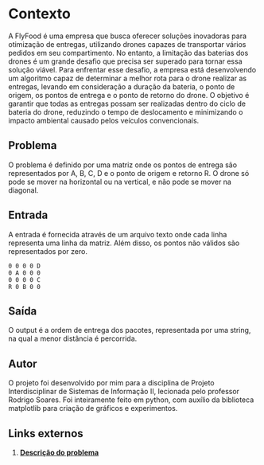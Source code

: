 # Contexto
A FlyFood é uma empresa que busca oferecer soluções inovadoras para otimização de entregas, utilizando drones capazes de transportar vários pedidos em seu
compartimento. No entanto, a limitação das baterias dos drones é um grande desafio que precisa ser superado para tornar essa solução viável.
Para enfrentar esse desafio, a empresa está desenvolvendo um algoritmo capaz de determinar a melhor rota para o drone realizar as entregas, levando em consideração
a duração da bateria, o ponto de origem, os pontos de entrega e o ponto de retorno do drone. O objetivo é garantir que todas as entregas possam ser realizadas dentro do ciclo de bateria do drone, reduzindo o tempo de deslocamento e minimizando o impacto ambiental causado pelos veículos convencionais. 

## Problema

O problema é definido por uma matriz onde os pontos de entrega são representados por A, B, C, D e o ponto de origem e retorno R. O drone só pode se mover na horizontal ou na vertical, e não pode se mover na diagonal. 

## Entrada
A entrada é fornecida através de um arquivo texto onde cada linha representa uma linha da matriz. Além disso, os pontos não válidos são representados por zero.

```
0 0 0 0 D
0 A 0 0 0
0 0 0 0 C
R 0 B 0 0
``` 

## Saída
O output é a ordem de entrega dos pacotes, representada por uma string, na qual a menor distância é percorrida.

## Autor

O projeto foi desenvolvido por mim para a disciplina de Projeto Interdisciplinar de Sistemas de Informação II, lecionada pelo professor Rodrigo Soares. Foi inteiramente feito em python, com auxílio da biblioteca matplotlib para criação de gráficos e experimentos.

## Links externos 
1. **[Descrição do problema](https://docs.google.com/document/d/1SC2B2q2Ue5bndAYnmT1o2L613gChXxNb/edit?usp=sharing&ouid=111358670991522502707&rtpof=true&sd=true)**
